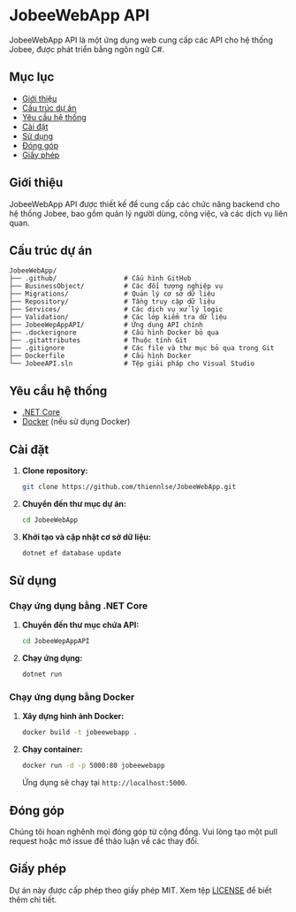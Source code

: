 # JobeeWebApp API

JobeeWebApp API là một ứng dụng web cung cấp các API cho hệ thống Jobee, được phát triển bằng ngôn ngữ C#.

## Mục lục

- [Giới thiệu](#giới-thiệu)
- [Cấu trúc dự án](#cấu-trúc-dự-án)
- [Yêu cầu hệ thống](#yêu-cầu-hệ-thống)
- [Cài đặt](#cài-đặt)
- [Sử dụng](#sử-dụng)
- [Đóng góp](#đóng-góp)
- [Giấy phép](#giấy-phép)

## Giới thiệu

JobeeWebApp API được thiết kế để cung cấp các chức năng backend cho hệ thống Jobee, bao gồm quản lý người dùng, công việc, và các dịch vụ liên quan.

## Cấu trúc dự án

```
JobeeWebApp/
├── .github/                 # Cấu hình GitHub
├── BusinessObject/          # Các đối tượng nghiệp vụ
├── Migrations/              # Quản lý cơ sở dữ liệu
├── Repository/              # Tầng truy cập dữ liệu
├── Services/                # Các dịch vụ xử lý logic
├── Validation/              # Các lớp kiểm tra dữ liệu
├── JobeeWepAppAPI/          # Ứng dụng API chính
├── .dockerignore            # Cấu hình Docker bỏ qua
├── .gitattributes           # Thuộc tính Git
├── .gitignore               # Các file và thư mục bỏ qua trong Git
├── Dockerfile               # Cấu hình Docker
└── JobeeAPI.sln             # Tệp giải pháp cho Visual Studio
```

## Yêu cầu hệ thống

- [.NET Core](https://dotnet.microsoft.com/download/dotnet-core)
- [Docker](https://www.docker.com/get-started) (nếu sử dụng Docker)

## Cài đặt

1. **Clone repository:**

   ```bash
   git clone https://github.com/thiennlse/JobeeWebApp.git
   ```

2. **Chuyển đến thư mục dự án:**

   ```bash
   cd JobeeWebApp
   ```

3. **Khởi tạo và cập nhật cơ sở dữ liệu:**

   ```bash
   dotnet ef database update
   ```

## Sử dụng

### Chạy ứng dụng bằng .NET Core

1. **Chuyển đến thư mục chứa API:**

   ```bash
   cd JobeeWepAppAPI
   ```

2. **Chạy ứng dụng:**

   ```bash
   dotnet run
   ```

### Chạy ứng dụng bằng Docker

1. **Xây dựng hình ảnh Docker:**

   ```bash
   docker build -t jobeewebapp .
   ```

2. **Chạy container:**

   ```bash
   docker run -d -p 5000:80 jobeewebapp
   ```

   Ứng dụng sẽ chạy tại `http://localhost:5000`.

## Đóng góp

Chúng tôi hoan nghênh mọi đóng góp từ cộng đồng. Vui lòng tạo một pull request hoặc mở issue để thảo luận về các thay đổi.

## Giấy phép

Dự án này được cấp phép theo giấy phép MIT. Xem tệp [LICENSE](LICENSE) để biết thêm chi tiết.
